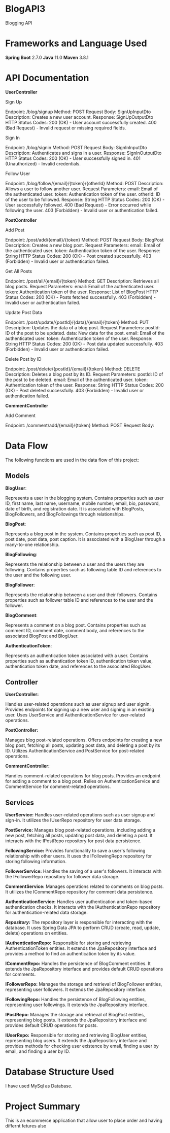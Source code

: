# BlogAPI3
Blogging API

# Frameworks and Language Used
**Spring Boot** 2.7.0
**Java** 11.0
**Maven** 3.8.1

# API Documentation

 **UserController**

  Sign Up

  Endpoint: /blog/signup
  Method: POST
  Request Body: SignUpInputDto
  Description: Creates a new user account.
  Response: SignUpOutputDto
  HTTP Status Codes:
  200 (OK) - User account successfully created.
  400 (Bad Request) - Invalid request or missing required fields.

  Sign In

  Endpoint: /blog/signin
  Method: POST
  Request Body: SignInInputDto
  Description: Authenticates and signs in a user.
  Response: SignInOutputDto
  HTTP Status Codes:
  200 (OK) - User successfully signed in.
  401 (Unauthorized) - Invalid credentials.
  
  
  Follow User

  Endpoint: /blog/follow/{email}/{token}/{otherId}
  Method: POST
  Description: Allows a user to follow another user.
  Request Parameters:
  email: Email of the authenticated user.
  token: Authentication token of the user.
  otherId: ID of the user to be followed.
  Response: String
  HTTP Status Codes:
  200 (OK) - User successfully followed.
  400 (Bad Request) - Error occurred while following the user.
  403 (Forbidden) - Invalid user or authentication failed.
  
  
**PostController**

Add Post

  Endpoint: /post/add/{email}/{token}
  Method: POST
  Request Body: BlogPost
  Description: Creates a new blog post.
  Request Parameters:
  email: Email of the authenticated user.
  token: Authentication token of the user.
  Response: String
  HTTP Status Codes:
  200 (OK) - Post created successfully.
  403 (Forbidden) - Invalid user or authentication failed.
  
Get All Posts

  Endpoint: /post/all/{email}/{token}
  Method: GET
  Description: Retrieves all blog posts.
  Request Parameters:
  email: Email of the authenticated user.
  token: Authentication token of the user.
  Response: List of BlogPost
  HTTP Status Codes:
  200 (OK) - Posts fetched successfully.
  403 (Forbidden) - Invalid user or authentication failed.
  
Update Post Data

  Endpoint: /post/update/{postId}/{data}/{email}/{token}
  Method: PUT
  Description: Updates the data of a blog post.
  Request Parameters:
  postId: ID of the post to be updated.
  data: New data for the post.
  email: Email of the authenticated user.
  token: Authentication token of the user.
  Response: String
  HTTP Status Codes:
  200 (OK) - Post data updated successfully.
  403 (Forbidden) - Invalid user or authentication failed.
  
Delete Post by ID

  Endpoint: /post/delete/{postId}/{email}/{token}
  Method: DELETE
  Description: Deletes a blog post by its ID.
  Request Parameters:
  postId: ID of the post to be deleted.
  email: Email of the authenticated user.
  token: Authentication token of the user.
  Response: String
  HTTP Status Codes:
  200 (OK) - Post deleted successfully.
  403 (Forbidden) - Invalid user or authentication failed.
  
**CommentController**

  Add Comment

  Endpoint: /comment/add/{email}/{token}
  Method: POST
  Request Body:

# Data Flow

The following functions are used in the data flow of this project:

## Models

  **BlogUser**:

  Represents a user in the blogging system.
  Contains properties such as user ID, first name, last name, username, mobile number, email, bio, password, date of birth, and registration date.
  It is associated with BlogPosts, BlogFollowers, and BlogFollowings through relationships.

  **BlogPost**:

  Represents a blog post in the system.
  Contains properties such as post ID, post date, post data, post caption.
  It is associated with a BlogUser through a many-to-one relationship.

  **BlogFollowing**:

  Represents the relationship between a user and the users they are following.
  Contains properties such as following table ID and references to the user and the following user.

  **BlogFollower**:

  Represents the relationship between a user and their followers.
  Contains properties such as follower table ID and references to the user and the follower.

  **BlogComment**:

  Represents a comment on a blog post.
  Contains properties such as comment ID, comment date, comment body, and references to the associated BlogPost and BlogUser.

  **AuthenticationToken**:

  Represents an authentication token associated with a user.
  Contains properties such as authentication token ID, authentication token value, authentication token date, and references to the associated BlogUser.

## Controller

  **UserController:**

  Handles user-related operations such as user signup and user signin.
  Provides endpoints for signing up a new user and signing in an existing user.
  Uses UserService and AuthenticationService for user-related operations.

  **PostController:**

  Manages blog post-related operations.
  Offers endpoints for creating a new blog post, fetching all posts, updating post data, and deleting a post by its ID.
  Utilizes AuthenticationService and PostService for post-related operations.

  **CommentController:**

  Handles comment-related operations for blog posts.
  Provides an endpoint for adding a comment to a blog post.
  Relies on AuthenticationService and CommentService for comment-related operations.


## Services

  **UserService:**
  Handles user-related operations such as user signup and sign-in. It utilizes the IUserRepo repository for user data storage.

  **PostService:**
  Manages blog post-related operations, including adding a new post, fetching all posts, updating post data, and deleting a post. It interacts with the IPostRepo repository for post data persistence.

  **FollowingService:** 
  Provides functionality to save a user's following relationship with other users. It uses the IFollowingRepo repository for storing following information.

  **FollowerService:** 
  Handles the saving of a user's followers. It interacts with the IFollowerRepo repository for follower data storage.

  **CommentService:** 
  Manages operations related to comments on blog posts. It utilizes the ICommentRepo repository for comment data persistence.

  **AuthenticationService:** 
  Handles user authentication and token-based authentication checks. It interacts with the IAuthenticationRepo repository for authentication-related data storage.


_**Repository:**_ The repository layer is responsible for interacting with the database. It uses Spring Data JPA to perform CRUD (create, read, update, delete) operations on entities.

  **IAuthenticationRepo:** 
  Responsible for storing and retrieving AuthenticationToken entities. It extends the JpaRepository interface and provides a method to find an authentication token by its value.

  **ICommentRepo:** 
  Handles the persistence of BlogComment entities. It extends the JpaRepository interface and provides default CRUD operations for comments.

  **IFollowerRepo:** 
  Manages the storage and retrieval of BlogFollower entities, representing user followers. It extends the JpaRepository interface.

  **IFollowingRepo:** 
  Handles the persistence of BlogFollowing entities, representing user followings. It extends the JpaRepository interface.

  **IPostRepo:** 
  Manages the storage and retrieval of BlogPost entities, representing blog posts. It extends the JpaRepository interface and provides default CRUD operations for posts.

  **IUserRepo:** 
  Responsible for storing and retrieving BlogUser entities, representing blog users. It extends the JpaRepository interface and provides methods for checking user existence by email, finding a user by email, and finding a user by ID.

# Database Structure Used
I have used MySql as Database.

# Project Summary

This is an ecommerce application that allow user to place order and having differnt fetures also


